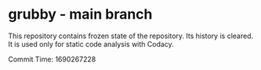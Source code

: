 # grubby - main branch

This repository contains frozen state of the repository.
Its history is cleared. It is used only for static code
analysis with Codacy.

Commit Time: 1690267228